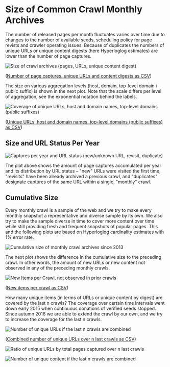 Size of Common Crawl Monthly Archives
=====================================

The number of released pages per month fluctuates varies over time due to changes to the number of available seeds, scheduling policy for page revists and crawler operating issues. Because of duplicates the numbers of unique URLs or unique content digests (here Hyperloglog estimates) are lower than the number of page captures.

![Size of crawl archives (pages, URLs, unique content digest)](./crawlsize/monthly.png)

([Number of page captures, unique URLs and content digests as CSV](./crawlsize/monthly.csv))

The size on various aggregation levels (host, domain, top-level domain / public suffix) is shown in the next plot. Note that the scale differs per level of aggregation, see the exponential notation behind the labels.

![Coverage of unique URLs, host and domain names, top-level domains (public suffixes)](./crawlsize/domain.png)

([Unique URLs, host and domain names, top-level domains (public suffixes) as CSV](./crawlsize/domain.csv))


## Size and URL Status Per Year

![Captures per year and URL status (new/unknown URL, revisit, duplicate)](./crawlsize/url_status_by_year.png)

The plot above shows the amount of page captures accumulated per year and its distribution by URL status – "new" URLs were visited the first time, "revisits" have been already archived a previous crawl, and "duplicates" designate captures of the same URL within a single, "monthly" crawl.


## Cumulative Size

Every monthly crawl is a sample of the web and we try to make every monthly snapshot a representative and diverse sample by its own. We also try to make the sample diverse in time to cover more content over time while still providing fresh and frequent snapshots of popular pages. This and the following plots are based on Hyperloglog cardinality estimates with 1% error rate.

![Cumulative size of monthly crawl archives since 2013](./crawlsize/cumulative.png)

The next plot shows the difference in the cumulative size to the preceding crawl. In other words, the amount of new URLs or new content not observed in any of the preceding monthly crawls.

![New Items per Crawl, not observed in prior crawls](./crawlsize/monthly_new.png)

([New items per crawl as CSV](./crawlsize/monthly_new.csv))

How many unique items (in terms of URLs or unique content by digest) are covered by the last n crawls? The coverage over certain time intervals went down early 2015 when continuous donations of verified seeds stopped. Since autumn 2016 we are able to extend the crawl by our own, and we try to increase the coverage for the last n crawls.

![Number of unique URLs if the last n crawls are combined](./crawlsize/url_last_n_crawls.png)

([Combined number of unique URLs over n last crawls as CSV](./crawlsize/url_last_n_crawls.csv))

![Ratio of unique URLs by total pages captured over n last crawls](./crawlsize/url_page_ratio_last_n_crawls.png)

![Number of unique content if the last n crawls are combined](./crawlsize/digest_last_n_crawls.png)

